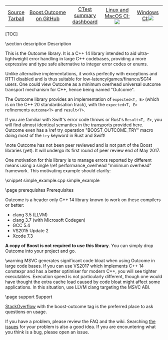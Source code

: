 <center><table border="0" cellpadding="4">
<tr>
<td align="center"> <a href="https://dedi4.nedprod.com/static/files/boost.outcome-v1.0-source-latest.tar.xz">Source</a><br><a href="https://dedi4.nedprod.com/static/files/boost.outcome-v1.0-source-latest.tar.xz">Tarball</a> </td>
<td align="center"> <a href="https://github.com/ned14/boost.outcome">Boost.Outcome</a><br><a href="https://github.com/ned14/boost.outcome">on GitHub</a> </td>
<td align="center"> <a href="http://my.cdash.org/index.php?project=Boost.Outcome">CTest summary</a><br><a href="http://my.cdash.org/index.php?project=Boost.Outcome">dashboard</a> </td>
<td align="center"> <a href="https://travis-ci.org/ned14/boost.outcome">Linux and MacOS CI:</a><img src="https://travis-ci.org/ned14/boost.outcome.svg?branch=master"/> </td>
<td align="center"> <a href="https://ci.appveyor.com/project/ned14/boost-outcome/branch/master">Windows CI:</a><img src="https://ci.appveyor.com/api/projects/status/roe4dacos4gnlu66/branch/master?svg=true"/> </td>
</tr>
</table></center>

[TOC]

\section description Description

This is the Outcome library. It is a C++ 14 library intended to aid ultra-lightweight
error handling in large C++ codebases, providing a more expressive and type safe
alternative to integer error codes or enums.

Unlike alternative implementations, it works perfectly with exceptions and RTTI
disabled and is thus suitable for low-latency/games/finance/SG14 users. One could
view Outcome as a minimum overhead universal outcome transport mechanism for C++,
hence being named "Outcome".

The Outcome library provides an implementation of `expected<T, E>` (which is on the
C++ 20 standardisation track), with the `expected<T, E>` refinements `outcome<T>` and
`result<T>`.

If you are familiar with Swift's error code throws or Rust's `Result<T, E>`,
you will find almost identical semantics in the transports provided here.
Outcome even has a \ref try_operation "BOOST_OUTCOME_TRY" macro doing most of the
`try` keyword in Rust and Swift!

\note Outcome has not been peer reviewed and is not part of the Boost libraries
(yet). It will undergo its first round of peer review end of May 2017.

One motivation for this library is to manage errors reported by different means
using a single \ref performance_overhead "minimum overhead" framework. This
motivating example should clarify:

\snippet simple_example.cpp simple_example


\page prerequisites Prerequisites

Outcome is a header only C++ 14 library known to work on these compilers or better:
- clang 3.5 (LLVM)
- clang 3.7 (with Microsoft Codegen)
- GCC 5.4
- VS2015 Update 2
- Xcode 7.3

**A copy of Boost is not required to use this library**. You can simply drop Outcome into
your project and go.

\warning MSVC generates significant code bloat when using Outcome in large code bases.
If you can use VS2017 which implements C++ 14 constexpr and has a better optimiser for
modern C++, you will see tighter executables. Execution speed is not particularly
different, though one would have thought the extra cache load caused by code bloat might
affect some applications. In this situation, use LLVM clang targeting the MSVC ABI.


\page support Support

<a href="https://stackoverflow.com/">StackOverflow</a> with the boost-outcome tag is the
preferred place to ask questions on usage.

If you have a problem, please review the FAQ and the wiki. Searching
<a href="https://github.com/ned14/boost.outcome/issues">the issues</a>
for your problem is also a good idea. If you are encountering what you
think is a bug, please open an issue.
